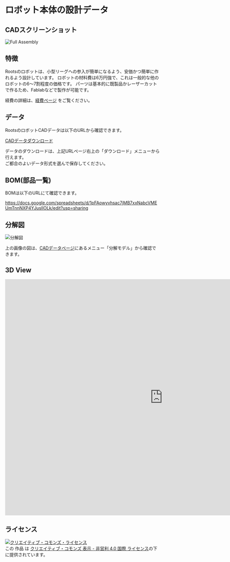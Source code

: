 # ロボット本体の設計データ

## CADスクリーンショット
![Full Assembly](../../images/roots_mechanical/full_assembly.png)

## 特徴
Rootsのロボットは、小型リーグへの参入が簡単になるよう、安価かつ簡単に作れるよう設計しています。
ロボットの材料費は6万円強で、これは一般的な他のロボットの6〜7割程度の価格です。
パーツは基本的に既製品かレーザーカットで作るため、Fablabなどで製作が可能です。

経費の詳細は、[経費ページ](https://github.com/SSL-Roots/Roots_home/wiki/%E3%83%AD%E3%83%9C%E3%83%83%E3%83%88%E4%BD%9C%E6%88%90%E3%81%AE%E7%B5%8C%E8%B2%BB)
をご覧ください。

## データ
RootsのロボットCADデータは以下のURLから確認できます。

[CADデータダウンロード](http://a360.co/2epI1Rg)

データのダウンロードは、上記URLページ右上の「ダウンロード」メニューから行えます。  
ご都合のよいデータ形式を選んで保存してください。

## BOM(部品一覧)
BOMは以下のURLにて確認できます。

https://docs.google.com/spreadsheets/d/1pFAowyvhsac7jMB7xxNabcVMEUmTnnNXP4YJuslIOLk/edit?usp=sharing

## 分解図
![分解図](../../images/separation.png)

上の画像の図は、[CADデータページ](http://a360.co/2epI1Rg)にあるメニュー「分解モデル」から確認できます。

## 3D View
<iframe src="https://myhub.autodesk360.com/ue290e639/shares/public/SHabee1QT1a327cf2b7aa23114479f95281c?mode=embed" width="1024" height="768" allowfullscreen="true" webkitallowfullscreen="true" mozallowfullscreen="true"  frameborder="0"></iframe>

## ライセンス
<a rel="license" href="http://creativecommons.org/licenses/by-nc/4.0/"><img alt="クリエイティブ・コモンズ・ライセンス" style="border-width:0" src="https://i.creativecommons.org/l/by-nc/4.0/88x31.png" /></a><br />この 作品 は <a rel="license" href="http://creativecommons.org/licenses/by-nc/4.0/">クリエイティブ・コモンズ 表示 - 非営利 4.0 国際 ライセンス</a>の下に提供されています。
